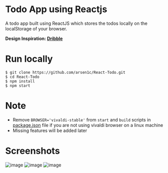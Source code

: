 # Todo App using Reactjs

A todo app built using ReactJS which stores the todos locally on the localStorage of your browser.

**Design Inspiration: [Dribble](https://dribbble.com/shots/15154577-Collections)**

# Run locally
```code
$ git clone https://github.com/arsen1c/React-Todo.git
$ cd React-Todo
$ npm install
$ npm start
```
# Note
* Remove `BROWSER='vivaldi-stable'` from `start` and `build` scripts in [package.json](https://github.com/arsen1c/React-Todo/blob/master/package.json) file if you are not using vivaldi browser on a linux machine
* Missing features will be added later

# Screenshots

![image](https://user-images.githubusercontent.com/46086050/117820920-a779b600-b288-11eb-8875-a81566760dfd.png)
![image](https://user-images.githubusercontent.com/46086050/117820999-bfe9d080-b288-11eb-89f2-b9bbd709c44e.png)
![image](https://user-images.githubusercontent.com/46086050/118408074-6b3bc080-b6a1-11eb-8374-0856d684bbea.png)
